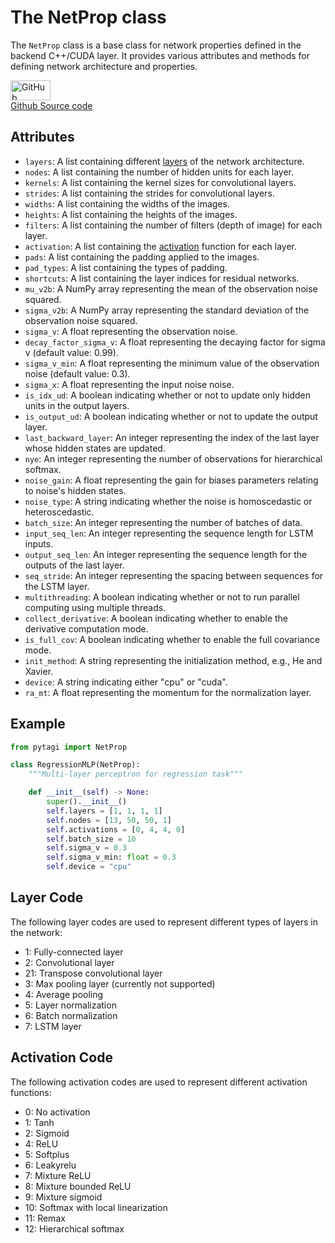 # The NetProp class

The `NetProp` class is a base class for network properties defined in the backend C++/CUDA layer. It provides various attributes and methods for defining network architecture and properties.

<a href="https://github.com/miquelflorensa/cuTAGI/blob/main/pytagi/tagi_network.py" class="github-link">
  <div class="github-icon-container">
    <img src="../images/GitHub-Mark.png" alt="GitHub" height="32" width="64">
  </div>
  <div class="github-text-container">
    Github Source code
  </div>
</a>

## Attributes

- `layers`: A list containing different [layers](api/netprop?id=layer-code) of the network architecture.
- `nodes`: A list containing the number of hidden units for each layer.
- `kernels`: A list containing the kernel sizes for convolutional layers.
- `strides`: A list containing the strides for convolutional layers.
- `widths`: A list containing the widths of the images.
- `heights`: A list containing the heights of the images.
- `filters`: A list containing the number of filters (depth of image) for each layer.
- `activation`: A list containing the [activation](api/netprop?id=activation-code) function for each layer.
- `pads`: A list containing the padding applied to the images.
- `pad_types`: A list containing the types of padding.
- `shortcuts`: A list containing the layer indices for residual networks.
- `mu_v2b`: A NumPy array representing the mean of the observation noise squared.
- `sigma_v2b`: A NumPy array representing the standard deviation of the observation noise squared.
- `sigma_v`: A float representing the observation noise.
- `decay_factor_sigma_v`: A float representing the decaying factor for sigma v (default value: 0.99).
- `sigma_v_min`: A float representing the minimum value of the observation noise (default value: 0.3).
- `sigma_x`: A float representing the input noise noise.
- `is_idx_ud`: A boolean indicating whether or not to update only hidden units in the output layers.
- `is_output_ud`: A boolean indicating whether or not to update the output layer.
- `last_backward_layer`: An integer representing the index of the last layer whose hidden states are updated.
- `nye`: An integer representing the number of observations for hierarchical softmax.
- `noise_gain`: A float representing the gain for biases parameters relating to noise's hidden states.
- `noise_type`: A string indicating whether the noise is homoscedastic or heteroscedastic.
- `batch_size`: An integer representing the number of batches of data.
- `input_seq_len`: An integer representing the sequence length for LSTM inputs.
- `output_seq_len`: An integer representing the sequence length for the outputs of the last layer.
- `seq_stride`: An integer representing the spacing between sequences for the LSTM layer.
- `multithreading`: A boolean indicating whether or not to run parallel computing using multiple threads.
- `collect_derivative`: A boolean indicating whether to enable the derivative computation mode.
- `is_full_cov`: A boolean indicating whether to enable the full covariance mode.
- `init_method`: A string representing the initialization method, e.g., He and Xavier.
- `device`: A string indicating either "cpu" or "cuda".
- `ra_mt`: A float representing the momentum for the normalization layer.

## Example

```python
from pytagi import NetProp

class RegressionMLP(NetProp):
    """Multi-layer perceptron for regression task"""

    def __init__(self) -> None:
        super().__init__()
        self.layers = [1, 1, 1, 1]
        self.nodes = [13, 50, 50, 1]
        self.activations = [0, 4, 4, 0]
        self.batch_size = 10
        self.sigma_v = 0.3
        self.sigma_v_min: float = 0.3
        self.device = "cpu"
```

## Layer Code
The following layer codes are used to represent different types of layers in the network:

- 1: Fully-connected layer
- 2: Convolutional layer
- 21: Transpose convolutional layer
- 3: Max pooling layer (currently not supported)
- 4: Average pooling
- 5: Layer normalization
- 6: Batch normalization
- 7: LSTM layer

## Activation Code
The following activation codes are used to represent different activation functions:

- 0: No activation
- 1: Tanh
- 2: Sigmoid
- 4: ReLU
- 5: Softplus
- 6: Leakyrelu
- 7: Mixture ReLU
- 8: Mixture bounded ReLU
- 9: Mixture sigmoid
- 10: Softmax with local linearization
- 11: Remax
- 12: Hierarchical softmax
